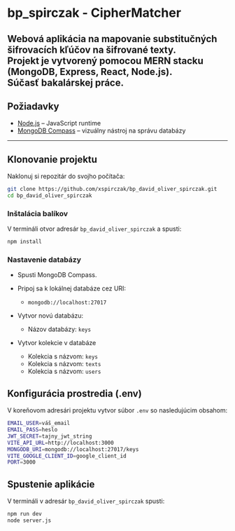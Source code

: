 # bp_spirczak - CipherMatcher

Webová aplikácia na mapovanie substitučných šifrovacích kľúčov na šifrované texty.  
Projekt je vytvorený pomocou MERN stacku (MongoDB, Express, React, Node.js).\
Súčasť bakalárskej práce.
---

## Požiadavky

- [Node.js](https://nodejs.org/en/download) – JavaScript runtime
- [MongoDB Compass](https://www.mongodb.com/try/download/compass) – vizuálny nástroj na správu databázy

---

## Klonovanie projektu

Naklonuj si repozitár do svojho počítača:

```bash
git clone https://github.com/xspirczak/bp_david_oliver_spirczak.git
cd bp_david_oliver_spirczak
```

### Inštalácia balíkov

V termináli otvor adresár `bp_david_oliver_spirczak` a spusti:

```bash
npm install
```

### Nastavenie databázy

- Spusti MongoDB Compass.

- Pripoj sa k lokálnej databáze cez URI:
    - `mongodb://localhost:27017`
- Vytvor novú databázu:
  - Názov databázy: `keys`
- Vytvor kolekcie v databáze
  - Kolekcia s názvom: `keys`
  - Kolekcia s názvom: `texts`
  - Kolekcia s názvom: `users`


## Konfigurácia prostredia (.env)

V koreňovom adresári projektu vytvor súbor `.env` so nasledujúcim obsahom:

```bash
EMAIL_USER=váš_email
EMAIL_PASS=heslo
JWT_SECRET=tajny_jwt_string
VITE_API_URL=http://localhost:3000
MONGODB_URI=mongodb://localhost:27017/keys
VITE_GOOGLE_CLIENT_ID=google_client_id
PORT=3000
```

## Spustenie aplikácie
V termináli v adresár `bp_david_oliver_spirczak` spusti:

```bash
npm run dev
node server.js
```
